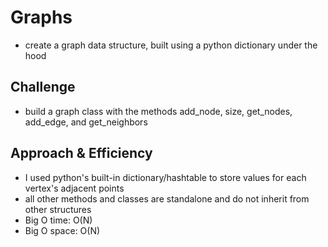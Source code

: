 # Graphs
- create a graph data structure, built using a python dictionary under the hood

## Challenge
- build a graph class with the methods add_node, size, get_nodes, add_edge, and get_neighbors


## Approach & Efficiency
<!-- What approach did you take? Why? What is the Big O space/time for this approach? -->
- I used python's built-in dictionary/hashtable to store values for each vertex's adjacent points
- all other methods and classes are standalone and do not inherit from other structures
- Big O time: O(N)
- Big O space: O(N)
